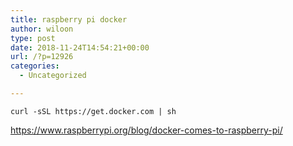 ```yaml
---
title: raspberry pi docker
author: wiloon
type: post
date: 2018-11-24T14:54:21+00:00
url: /?p=12926
categories:
  - Uncategorized

---
```

<pre><code class="language-shell line-numbers">curl -sSL https://get.docker.com | sh
</code></pre>

<https://www.raspberrypi.org/blog/docker-comes-to-raspberry-pi/>